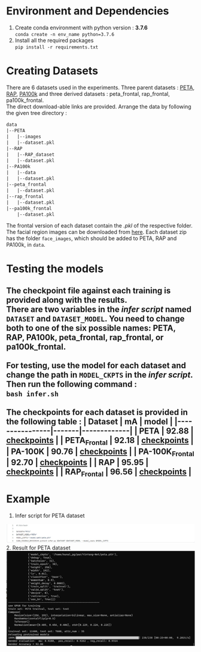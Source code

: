 # Environment and Dependencies
1. Create conda environment with python version : **3.7.6**<br>
`conda create -n env_name python=3.7.6`
2. Install all the required packages <br>
`pip install -r requirements.txt`

# Creating Datasets
There are 6 datasets used in the experiments. Three parent datasets : [PETA](), [RAP](), [PA100k]() and three derived datasets : peta_frontal, rap_frontal, pa100k_frontal. <br>
The direct download-able links are provided. Arrange the data by following the given tree directory : 
```
data
|--PETA
|   |--images
|   |--dataset.pkl
|--RAP
|   |--RAP_dataset
|   |--dataset.pkl
|--PA100k
|   |--data
|   |--dataset.pkl
|--peta_frontal
|   |--dataset.pkl
|--rap_frontal
|   |--dataset.pkl
|--pa100k_frontal
    |--dataset.pkl
```
The frontal version of each dataset contain the *.pkl* of the respective folder. The facial region images can be downloaded from [here](https://drive.google.com/drive/folders/1t9xvksiqQnwS2pWyGB-0oLWJbrBvesYT?usp=sharing). Each dataset zip has the folder `face_images`, which should be added to PETA, RAP and PA100k, in `data`.
# Testing the models
The checkpoint file against each training is provided along with the results. <br>
There are two variables in the *infer script* named `DATASET` and `DATASET_MODEL`. You need to change both to one of the **six possible names**: PETA, RAP, PA100k, peta_frontal, rap_frontal, or pa100k_frontal. <br> <br>
For testing, use the model for each dataset and change the path in `MODEL_CKPTS` in the *infer script*. Then run the following command : <br>
`bash infer.sh` <br> <br>
The checkpoints for each dataset is provided in the following table : 
| Dataset        | mA    | model       |
|----------------|-------|-------------|
| PETA           | 92.88 | [checkpoints]() |
| PETA<sub>Frontal</sub>     | 92.18 | [checkpoints]() |
| PA-100K        | 90.76 | [checkpoints]() |
| PA-100K<sub>Frontal</sub> | 92.70 | [checkpoints]() |
| RAP            | 95.95 | [checkpoints]() |
| RAP<sub>Frontal</sub>    | 96.56 | [checkpoints]() |
---

# Example
1. Infer script for PETA dataset
<img src="imgs/peta-infer-script.jpg">
2. Result for PETA dataset
<img src="imgs/peta-test-res.jpg">

